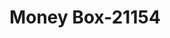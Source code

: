 ---
f_zip-code: 78148
f_state-code: TX
title: Money Box-21154
f_phone: 210-659-1304
f_city-only: Universal City
f_address: 1005 Pat Booker Road Universal City
f_location-unique-id: '21154'
slug: money-box-21154
updated-on: '2024-05-30T13:46:58.046Z'
created-on: '2024-05-30T13:36:59.803Z'
published-on: '2024-05-30T13:54:32.469Z'
f_city-state: cms/city/universal-city-tx.md
f_company: cms/company/money-box.md
f_state: cms/state/texas.md
layout: '[payday-loan].html'
tags: payday-loan
---